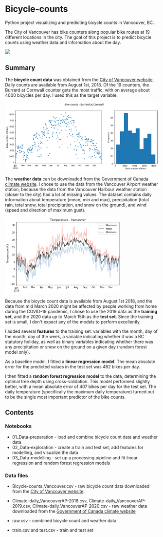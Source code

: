 # Bicycle-counts
Python project visualizing and predicting bicycle counts in Vancouver, BC.

The City of Vancouver has bike counters along popular bike routes at 19 different locations in the city. The goal of this project is to predict bicycle counts using weather data and information about the day. 

<img src="https://payload.cargocollective.com/1/2/77118/4991800/2013-02-16%2017.39.02_o.jpg" width="600">

## Summary

The **bicycle count data** was obtained from the [City of Vancouver website](https://vancouver.ca/streets-transportation/how-we-collect-bike-volumes.aspx). Daily counts are available from August 1st, 2018. Of the 19 counters, the Burrard at Cornwall counter gets the most traffic, with on average about 4000 bicycles per day. I used this as the target variable.

<img src="/Bike-counts_2019_Burrard-at-Cornwall.png" width="600">

The **weather data** can be downloaded from the [Government of Canada climate website](https://climate.weather.gc.ca/historical_data/search_historic_data_e.html). I chose to use the data from the Vancouver Airport weather station, because the data from the Vancouver Harbour weather station (closer to the city) had a lot of missing values. The dataset contains daily information about temperature (mean, min and max), precipitation (total rain, total snow, total precipitation, and snow on the ground), and wind (speed and direction of maximum gust). 

<img src="/Temperature_2019.png" width="380">  

Because the bicycle count data is available from August 1st 2018, and the data from mid March 2020 might be affected by people working from home during the COVID-19 pandemic, I chose to use the 2019 data as the **training set**, and the 2020 data up to March 15th as the **test set**. Since the training set is small, I don't expect any of the models to perform excellently.

I added several **features** to the training set: variables with the month, day of the month, day of the week,  a variable indicating whether it was a BC statutory holiday, as well as binary variables indicating whether there was any precipitation or snow on the ground on a given day (random forest model only). 

As a baseline model, I fitted a **linear regression model**. The mean absolute error for the predicted values in the test set was 482 bikes per day. 

I then fitted a **random forest regression model** to the data, determining the optimal tree depth using cross-validation. This model performed slightly better, with a mean absolute error of 407 bikes per day for the test set. The daily temperature (specifically the maximum daily temperature) turned out to be the single most important predictor of the bike counts.


## Contents

### Notebooks

* 01_Data-preparation - load and combine bicycle count data and weather data
* 02_Data-exploration - create a train and test set, add features for modelling, and visualize the data
* 03_Data-modelling - set up a processing pipeline and fit linear regression and random forest regression models

### Data files

* Bicycle-counts_Vancouver.csv - raw bicycle count data downloaded from the [City of Vancouver website](https://vancouver.ca/streets-transportation/how-we-collect-bike-volumes.aspx). 

* Climate-daily_VancouverAP-2018.csv, Climate-daily_VancouverAP-2019.csv, Climate-daily_VancouverAP-2020.csv - raw weather data downloaded from the [Government of Canada climate website](https://climate.weather.gc.ca/historical_data/search_historic_data_e.html)

* raw.csv - combined bicycle count and weather data

* train.csv and test.csv - train and test set
